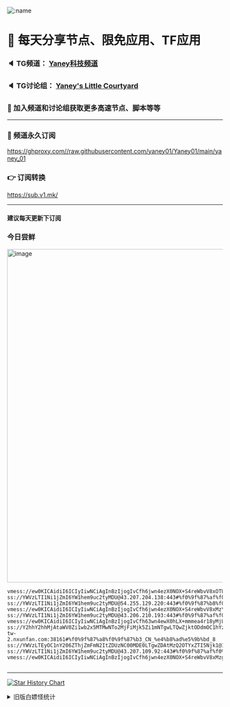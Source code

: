    ![:name](https://count.getloli.com/get/@yaney01?theme=gelbooru-h)

# 🚀 每天分享节点、限免应用、TF应用
### 🔈 TG频道： [Yaney科技频道](https://t.me/yaney_01) 
### 🔈 TG讨论组： [Yaney's Little Courtyard](https://t.me/+caB8IkK7JvMzM2I1)
### 🔔 加入频道和讨论组获取更多高速节点、脚本等等  
***
### 🔗  频道永久订阅
   https://ghproxy.com//raw.githubusercontent.com/yaney01/Yaney01/main/yaney_01
### 👉  订阅转换
   https://sub.v1.mk/
***
#### 建议每天更新下订阅
### 今日尝鲜
<img width="778" alt="image" src="https://user-images.githubusercontent.com/53202722/236357676-dbac0199-6f60-4776-b2e6-d406a51eada4.png">


```
vmess://ew0KICAidiI6ICIyIiwNCiAgInBzIjogIvCfh6jwn4ezX0NOX+S4reWbvV8xOTUiLA0KICAiYWRkIjogInJlbGF5LWhrLXZpcC00Lm54dW5mYW4uY29tIiwNCiAgInBvcnQiOiAiMTE0MzIiLA0KICAiaWQiOiAiNjIxYjI5OWYtZjU4MC00MGY5LTg3ZjgtYWMzNGZiOTRjNDc0IiwNCiAgImFpZCI6ICIwIiwNCiAgInNjeSI6ICJhdXRvIiwNCiAgIm5ldCI6ICJ0Y3AiLA0KICAidHlwZSI6ICJub25lIiwNCiAgImhvc3QiOiAiIiwNCiAgInBhdGgiOiAiIiwNCiAgInRscyI6ICIiLA0KICAic25pIjogIiINCn0=
ss://YWVzLTI1Ni1jZmI6YW1hem9uc2tyMDU@43.207.204.138:443#%f0%9f%87%af%f0%9f%87%b5_JP_%e6%97%a5%e6%9c%ac_301
ss://YWVzLTI1Ni1jZmI6YW1hem9uc2tyMDU@54.255.129.220:443#%f0%9f%87%b8%f0%9f%87%ac_SG_%e6%96%b0%e5%8a%a0%e5%9d%a1_297
vmess://ew0KICAidiI6ICIyIiwNCiAgInBzIjogIvCfh6jwn4ezX0NOX+S4reWbvV8xMzYiLA0KICAiYWRkIjogInJlbGF5LWhrLXZpcC0xLm54dW5mYW4uY29tIiwNCiAgInBvcnQiOiAiMTE0MzIiLA0KICAiaWQiOiAiNWQ3MjRjZmQtMzIyZC00NDIxLWFjMmQtZWRjOTY3ODU5Y2I1IiwNCiAgImFpZCI6ICIwIiwNCiAgInNjeSI6ICJhdXRvIiwNCiAgIm5ldCI6ICJ0Y3AiLA0KICAidHlwZSI6ICJub25lIiwNCiAgImhvc3QiOiAiIiwNCiAgInBhdGgiOiAiIiwNCiAgInRscyI6ICIiLA0KICAic25pIjogIiINCn0=
ss://YWVzLTI1Ni1jZmI6YW1hem9uc2tyMDU@43.206.210.193:443#%f0%9f%87%af%f0%9f%87%b5_JP_%e6%97%a5%e6%9c%ac_302
vmess://ew0KICAidiI6ICIyIiwNCiAgInBzIjogIvCfh63wn4ewX0hLX+mmmea4r18yMjUiLA0KICAiYWRkIjogImhrLnRsei5hc2lhIiwNCiAgInBvcnQiOiAiODA4MCIsDQogICJpZCI6ICJhZDliOGI1NC1mOWYwLTQ1MjctYTE4NC04MWU2NDA3NDhjMzciLA0KICAiYWlkIjogIjAiLA0KICAic2N5IjogImF1dG8iLA0KICAibmV0IjogIndzIiwNCiAgInR5cGUiOiAibm9uZSIsDQogICJob3N0IjogImhrLnRsei5hc2lhIiwNCiAgInBhdGgiOiAiLyIsDQogICJ0bHMiOiAiIiwNCiAgInNuaSI6ICIiDQp9
ss://Y2hhY2hhMjAtaWV0Zi1wb2x5MTMwNTo2MjFiMjk5Zi1mNTgwLTQwZjktODdmOC1hYzM0ZmI5NGM0NzQ@relay-tw-2.nxunfan.com:38161#%f0%9f%87%a8%f0%9f%87%b3_CN_%e4%b8%ad%e5%9b%bd_8
ss://YWVzLTEyOC1nY206ZThjZmFmN2ItZDUzNC00MDE0LTgwZDAtMzQ2OTYxZTI5Njk1@122.237.99.227:25606#%f0%9f%87%a8%f0%9f%87%b3_CN_%e4%b8%ad%e5%9b%bd_306
ss://YWVzLTI1Ni1jZmI6YW1hem9uc2tyMDU@43.207.109.92:443#%f0%9f%87%af%f0%9f%87%b5_JP_%e6%97%a5%e6%9c%ac_298
vmess://ew0KICAidiI6ICIyIiwNCiAgInBzIjogIvCfh6jwn4ezX0NOX+S4reWbvV8xMzgiLA0KICAiYWRkIjogInJlbGF5LWh6Lm54dW5mYW4uY29tIiwNCiAgInBvcnQiOiAiMjExMjIiLA0KICAiaWQiOiAiODI2MWY3MmUtNzg1ZS00ZjZjLTgxN2QtZjQ2ZTkzOWY4ZGIxIiwNCiAgImFpZCI6ICIwIiwNCiAgInNjeSI6ICJhdXRvIiwNCiAgIm5ldCI6ICJ0Y3AiLA0KICAidHlwZSI6ICJub25lIiwNCiAgImhvc3QiOiAiIiwNCiAgInBhdGgiOiAiIiwNCiAgInRscyI6ICIiLA0KICAic25pIjogIiINCn0=


```

***
   [![Star History Chart](https://api.star-history.com/svg?repos=yaney01/Yaney01&type=Date)](https://star-history.com/#yaney01/Yaney01&Date)
<details>
     <summary>旧版白嫖怪统计</summary>
   <p align="left"> 
  <img src="https://profile-counter.glitch.me/yaney01/count.svg" />
</p>
   </details>

